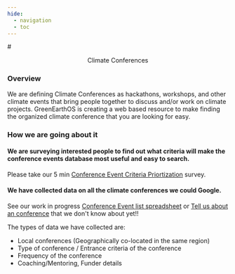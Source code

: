 ```yaml
---
hide:
  - navigation
  - toc
---
```

#<center>Climate Conferences</center>

### Overview
We are defining Climate Conferences as hackathons, workshops, and other climate events that bring people together to discuss and/or work on climate projects.  GreenEarthOS is creating a web based resource to make finding the organized climate conference that you are looking for easy.

### How we are going about it

#### We are surveying interested people to find out what criteria will make the conference events database most useful and easy to search.
Please take our 5 min [Conference Event Criteria Priortization](https://docs.google.com/forms/d/e/1FAIpQLSdqT9wLmk977l09I8Eyo6-fkBOsSB3cYKbm8cYzNMlX00eSVQ/viewform) survey.

#### We have collected data on all the climate conferences we could Google.  
See our work in progress [Conference Event list spreadsheet](https://docs.google.com/spreadsheets/d/1M_YCauZ57cCHoxYfipm8XpQYX0pMA7mFvYKFGDqbi_0/preview) or [Tell us about an conference](https://docs.google.com/forms/d/e/1FAIpQLSdamAqGK__sJzx0E8dIApmP95hNhb8wGTsEs--TmtAPaFVCgA/viewform) that we don't know about yet!!

The types of data we have collected are:
- Local conferences (Geographically co-located in the same region)
- Type of conference / Entrance criteria of the conference
- Frequency of the conference
- Coaching/Mentoring, Funder details

